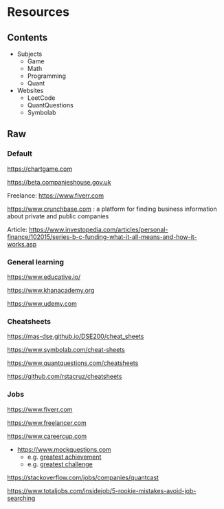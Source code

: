 # Resources

## Contents

* Subjects
  * Game
  * Math
  * Programming
  * Quant
* Websites
  * LeetCode
  * QuantQuestions
  * Symbolab


## Raw

### Default

https://chartgame.com

https://beta.companieshouse.gov.uk

Freelance: https://www.fiverr.com

https://www.crunchbase.com
: a platform for finding business information about private and public companies

Article: https://www.investopedia.com/articles/personal-finance/102015/series-b-c-funding-what-it-all-means-and-how-it-works.asp

### General learning

https://www.educative.io/

https://www.khanacademy.org

https://www.udemy.com


### Cheatsheets

https://mas-dse.github.io/DSE200/cheat_sheets

https://www.symbolab.com/cheat-sheets

https://www.quantquestions.com/cheatsheets

https://github.com/rstacruz/cheatsheets


### Jobs

https://www.fiverr.com

https://www.freelancer.com

https://www.careercup.com

* https://www.mockquestions.com
  * e.g. [greatest achievement](https://www.mockquestions.com/interview/Common+Interview+Questions/What-is-your-greatest-achievement-so-far%3F-GQT23197160.html)
  * e.g. [greatest challenge](https://www.mockquestions.com/interview/Competency/Give-me-an-example-of-a-challenge-you-overcame-in--GQT67914.html)

https://stackoverflow.com/jobs/companies/quantcast

https://www.totaljobs.com/insidejob/5-rookie-mistakes-avoid-job-searching

<!-- ### GithubRepo -->
